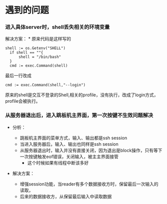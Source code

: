 # 遇到的问题

### 进入具体server时，shell丢失相关的环境变量
解决方案：
    * 原来代码是这样写的 
  ```
  shell := os.Getenv("SHELL")
	if shell == ""{
		shell = "/bin/bash"
	}
	cmd := exec.Command(shell)
  ```
  最后一行改成
  
  ```
  cmd := exec.Command(shell,"--login")
  ```

  原来的shell是交互不登录的Shell,相关的profile，没有执行，改成了login方式，profile会被执行。 

### 从服务器退出后，进入跳板机主界面，第一次按键不生效问题解决

* 分析：
    * 跳板机主界面的菜单方式，输入、输出都是ssh session
    * 当进入服务器后，输入、输出也同样是ssh session
    * 从服务器退出时，输入并没有直接关闭，因为退出是block操作，只有等下一次按键触发eof错误，关闭输入，被主主界面接管
        * 这个时候如果有线程中断该多好

* 解决方案：
    * 增强session功能，当reader有多个数据接收方时，保留最后一次输入的读取，
    * 后来的数据接收方，从保留最后输入中读取数据

